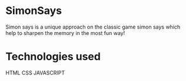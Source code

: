 # SimonSays
Simon says is a unique approach on the classic game simon says which help to sharpen the memory in the most fun way!

# Technologies used
HTML CSS JAVASCRIPT
